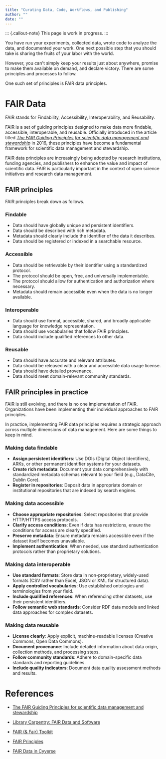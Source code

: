 ```yaml
---
title: "Curating Data, Code, Workflows, and Publishing"
author: ""
date: ""
---
```


::: {.callout-note}
This page is work in progress.
:::

You have run your experiments, collected data, wrote code to analyze
the data, and documented your work.  One next possible step that you
should take is sharing the fruits of your labor with the world.

However, you can't simply keep your results just about anywhere,
promise to make them available on demand, and declare victory.  There
are some principles and processes to follow.

One such set of principles is FAIR data principles.

# FAIR Data

FAIR stands for Findability, Accessibility, Interoperability, and
Reusability.

FAIR is a set of guiding principles designed to make data more
findable, accessible, interoperable, and reusable. Officially
introduced in the article titled _[The FAIR Guiding Principles for
scientific data management and stewardship][fair-paper]_ in 2016,
these principles have become a fundamental framework for scientific
data management and stewardship.

[fair-paper]: https://www.nature.com/articles/sdata201618

FAIR data principles are increasingly being adopted by research
institutions, funding agencies, and publishers to enhance the value
and impact of scientific data. FAIR is particularly important in the
context of open science initiatives and research data management.

## FAIR principles

FAIR principles break down as follows.

### Findable

- Data should have globally unique and persistent identifiers.
- Data should be described with rich metadata.
- Metadata should clearly include the identifier of the data it
  describes.
- Data should be registered or indexed in a searchable resource.

### Accessible

- Data should be retrievable by their identifier using a standardized
  protocol.
- The protocol should be open, free, and universally implementable.
- The protocol should allow for authentication and authorization where
  necessary.
- Metadata should remain accessible even when the data is no longer
  available.

### Interoperable

- Data should use formal, accessible, shared, and broadly applicable
  language for knowledge representation.
- Data should use vocabularies that follow FAIR principles.
- Data should include qualified references to other data.

### Reusable

- Data should have accurate and relevant attributes.
- Data should be released with a clear and accessible data usage
  license.
- Data should have detailed provenance.
- Data should meet domain-relevant community standards.


## FAIR principles in practice

FAIR is still evolving, and there is no one implementation of FAIR.
Organizations have been implementing their individual approaches to
FAIR principles.

In practice, implementing FAIR data principles requires a strategic
approach across multiple dimensions of data management. Here are some
things to keep in mind.

### Making data findable

- **Assign persistent identifiers**: Use DOIs (Digital Object
  Identifiers), ARKs, or other permanent identifier systems for your
  datasets.
- **Create rich metadata**: Document your data comprehensively with
  standardized metadata schemas relevant to your field (e.g.,
  DataCite, Dublin Core).
- **Register in repositories**: Deposit data in appropriate domain or
  institutional repositories that are indexed by search engines.
  

### Making data accessible

- **Choose appropriate repositories**: Select repositories that
  provide HTTP/HTTPS access protocols.
- **Clarify access conditions**: Even if data has restrictions, ensure
  the conditions for access are clearly specified.
- **Preserve metadata**: Ensure metadata remains accessible even if
  the dataset itself becomes unavailable.
- **Implement authentication**: When needed, use standard
  authentication protocols rather than proprietary solutions.

### Making data interoperable

- **Use standard formats**: Store data in non-proprietary, widely-used
  formats (CSV rather than Excel, JSON or XML for structured data).
- **Apply controlled vocabularies**: Use established ontologies and
  terminologies from your field.
- **Include qualified references**: When referencing other datasets,
  use their persistent identifiers.
- **Follow semantic web standards**: Consider RDF data models and
  linked data approaches for complex datasets.

### Making data reusable

- **License clearly**: Apply explicit, machine-readable licenses
  (Creative Commons, Open Data Commons).
- **Document provenance**: Include detailed information about data
  origin, collection methods, and processing steps.
- **Follow community standards**: Adhere to domain-specific data
  standards and reporting guidelines.
- **Include quality indicators**: Document data quality assessment
  methods and results.


# References

- [The FAIR Guiding Principles for scientific data management and
  stewardship](https://www.nature.com/articles/sdata201618)

- [Library Carpentry: FAIR Data and
  Software](https://librarycarpentry.org/lc-fair-research/aio/index.html)

- [FAIR (& Fair) Toolkit](https://fairisland.org/toolkit/)

- [FAIR Principles](https://www.go-fair.org/fair-principles/)

- [FAIR Data in
  Cyverse](https://cyverse-foundational-open-science-skills-2020.readthedocs-hosted.com/en/master/Data_management/FAIR.html)

